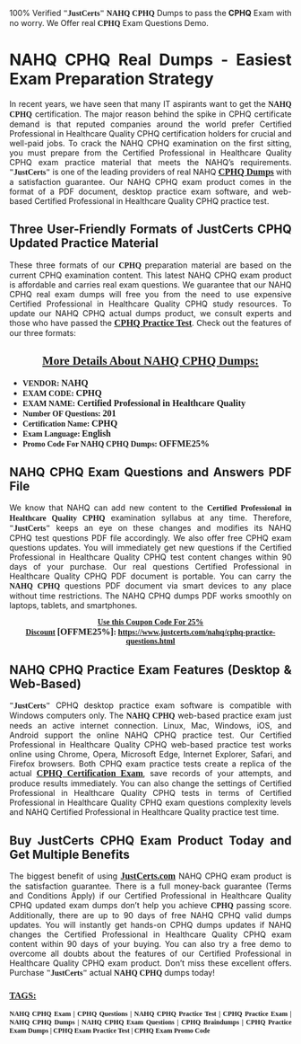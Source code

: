 <p style="text-align: justify;">100% Verified <span style="font-size:14px;"><span style="font-family:Georgia,serif;"><strong>"JustCerts"</strong></span></span> <span style="font-family:Georgia,serif;"><strong>NAHQ CPHQ</strong></span> Dumps to pass the <strong>CPHQ</strong> Exam with no worry. We Offer real <span style="font-family:Georgia,serif;"><strong>CPHQ</strong></span> Exam Questions Demo.</p>

<h1 style="text-align: justify;"><strong>NAHQ CPHQ Real Dumps - Easiest Exam Preparation Strategy</strong></h1>

<p style="text-align: justify;">In recent years, we have seen that many IT aspirants want to get the <span style="font-family:Georgia,serif;"><strong>NAHQ CPHQ</strong></span> certification. The major reason behind the spike in CPHQ certificate demand is that reputed companies around the world prefer Certified Professional in Healthcare Quality CPHQ certification holders for crucial and well-paid jobs. To crack the NAHQ CPHQ examination on the first sitting, you must prepare from the Certified Professional in Healthcare Quality CPHQ exam practice material that meets the NAHQ’s requirements. <span style="font-size:14px;"><span style="font-family:Georgia,serif;"><strong>"JustCerts"</strong></span></span> is one of the leading providers of real NAHQ <a href="https://www.justcerts.com/nahq/cphq-practice-questions.html"><span style="font-size:16px;"><u><span style="font-family:Georgia,serif;"><strong>CPHQ Dumps</strong></span></u></span></a> with a satisfaction guarantee. Our NAHQ CPHQ exam product comes in the format of a PDF document, desktop practice exam software, and web-based Certified Professional in Healthcare Quality CPHQ practice test.</p>

<h2 style="text-align: justify;"><strong>Three User-Friendly Formats of JustCerts CPHQ Updated Practice Material</strong></h2>

<p style="text-align: justify;">These three formats of our <span style="font-family:Georgia,serif;"><strong>CPHQ </strong></span> preparation material are based on the current CPHQ examination content. This latest NAHQ CPHQ exam product is affordable and carries real exam questions. We guarantee that our NAHQ CPHQ real exam dumps will free you from the need to use expensive Certified Professional in Healthcare Quality CPHQ study resources. To update our NAHQ CPHQ actual dumps product, we consult experts and those who have passed the <a href="https://www.justcerts.com/nahq/cphq-practice-questions.html"><u><span style="font-size:16px;"><span style="font-family:Georgia,serif;"><strong>CPHQ Practice Test</strong></span></span></u></a>. Check out the features of our three formats:</p>

<h2 style="text-align: center;"><u><strong><span style="font-family:Georgia,serif;">More Details About NAHQ CPHQ Dumps:</span></strong></u></h2>

<ul>
	<li style="text-align: justify;"><span style="font-size:14px;"><span style="font-family:Georgia,serif;"><strong>VENDOR: </strong></span></span><span style="font-size:16px;"><span style="font-family:Georgia,serif;"><strong>NAHQ</strong></span></span></li>
	<li style="text-align: justify;"><span style="font-size:14px;"><span style="font-family:Georgia,serif;"><strong>EXAM CODE: </strong></span></span><span style="font-size:16px;"><span style="font-family:Georgia,serif;"><strong>CPHQ</strong></span></span></li>
	<li style="text-align: justify;"><span style="font-size:14px;"><span style="font-family:Georgia,serif;"><strong>EXAM NAME: </strong></span></span><span style="font-size:16px;"><span style="font-family:Georgia,serif;"><strong>Certified Professional in Healthcare Quality</strong></span></span></li>
	<li style="text-align: justify;"><span style="font-size:14px;"><span style="font-family:Georgia,serif;"><strong>Number OF Questions: </strong></span></span><span style="font-size:16px;"><span style="font-family:Georgia,serif;"><strong>201</strong></span></span></li>
	<li style="text-align: justify;"><span style="font-size:14px;"><span style="font-family:Georgia,serif;"><strong>Certification Name: </strong></span></span><span style="font-size:16px;"><span style="font-family:Georgia,serif;"><strong>CPHQ</strong></span></span></li>
	<li style="text-align: justify;"><span style="font-size:14px;"><span style="font-family:Georgia,serif;"><strong>Exam Language: </strong></span></span><span style="font-size:16px;"><span style="font-family:Georgia,serif;"><strong>English</strong></span></span></li>
	<li style="text-align: justify;"><span style="font-size:14px;"><span style="font-family:Georgia,serif;"><strong>Promo Code For NAHQ CPHQ Dumps: </strong></span></span><span style="font-size:16px;"><span style="font-family:Georgia,serif;"><strong>OFFME25%</strong></span></span></li>
</ul>

<h2 style="text-align: justify;"><strong>NAHQ CPHQ Exam Questions and Answers PDF File</strong></h2>

<p style="text-align: justify;">We know that NAHQ can add new content to the <span style="font-family:Georgia,serif;"><strong>Certified Professional in Healthcare Quality CPHQ</strong></span> examination syllabus at any time. Therefore, <span style="font-size:14px;"><span style="font-family:Georgia,serif;"><strong>"JustCerts"</strong></span></span> keeps an eye on these changes and modifies its NAHQ CPHQ test questions PDF file accordingly. We also offer free CPHQ exam questions updates. You will immediately get new questions if the Certified Professional in Healthcare Quality CPHQ test content changes within 90 days of your purchase. Our real questions Certified Professional in Healthcare Quality CPHQ PDF document is portable. You can carry the <span style="font-family:Georgia,serif;"><strong>NAHQ CPHQ</strong></span> questions PDF document via smart devices to any place without time restrictions. The NAHQ CPHQ dumps PDF works smoothly on laptops, tablets, and smartphones.</p>

<p style="text-align: center;"><span style="font-size:14px;"><span style="font-family:Georgia,serif;"><strong><u>Use this Coupon Code For 25% Discount</u> </strong></span></span><span style="font-size:16px;"><span style="font-family:Georgia,serif;"><strong>[OFFME25%]</strong></span></span><span style="font-size:14px;"><span style="font-family:Georgia,serif;"><strong>: <u><a href="https://www.justcerts.com/nahq/cphq-practice-questions.html">https://www.justcerts.com/nahq/cphq-practice-questions.html</a></u></strong></span></span></p>

<h2 style="text-align: justify;"><strong>NAHQ CPHQ Practice Exam Features (Desktop & Web-Based)</strong></h2>

<p style="text-align: justify;"><span style="font-size:14px;"><span style="font-family:Georgia,serif;"><strong>"JustCerts"</strong></span></span> CPHQ desktop practice exam software is compatible with Windows computers only. The <span style="font-family:Georgia,serif;"><strong>NAHQ CPHQ</strong></span> web-based practice exam just needs an active internet connection. Linux, Mac, Windows, iOS, and Android support the online NAHQ CPHQ practice test. Our Certified Professional in Healthcare Quality CPHQ web-based practice test works online using Chrome, Opera, Microsoft Edge, Internet Explorer, Safari, and Firefox browsers. Both CPHQ exam practice tests create a replica of the actual <u><a href="https://www.justcerts.com/nahq/cphq-certification-exams.html"><span style="font-size:16px;"><span style="font-family:Georgia,serif;"><strong>CPHQ Certification Exam</strong></span></span></a></u>, save records of your attempts, and produce results immediately. You can also change the settings of Certified Professional in Healthcare Quality CPHQ tests in terms of Certified Professional in Healthcare Quality CPHQ exam questions complexity levels and NAHQ Certified Professional in Healthcare Quality practice test time.</p>

<h2 style="text-align: justify;"><strong>Buy JustCerts CPHQ Exam Product Today and Get Multiple Benefits</strong></h2>

<p style="text-align: justify;">The biggest benefit of using <a href="https://www.justcerts.com/"><u><span style="font-size:16px;"><span style="font-family:Georgia,serif;"><strong>JustCerts.com</strong></span></span></u></a> NAHQ CPHQ exam product is the satisfaction guarantee. There is a full money-back guarantee (Terms and Conditions Apply) if our Certified Professional in Healthcare Quality CPHQ updated exam dumps don’t help you achieve <span style="font-family:Georgia,serif;"><strong>CPHQ </strong></span> passing score. Additionally, there are up to 90 days of free NAHQ CPHQ valid dumps updates. You will instantly get hands-on CPHQ dumps updates if NAHQ changes the Certified Professional in Healthcare Quality CPHQ exam content within 90 days of your buying. You can also try a free demo to overcome all doubts about the features of our Certified Professional in Healthcare Quality CPHQ exam product. Don’t miss these excellent offers. Purchase <span style="font-size:14px;"><span style="font-family:Georgia,serif;"><strong>"JustCerts"</strong></span></span> actual <span style="font-family:Georgia,serif;"><strong>NAHQ CPHQ</strong></span> dumps today!</p>

<h3 style="text-align: justify;"><u><span style="font-size:16px;"><span style="font-family:Georgia,serif;"><strong>TAGS:</strong></span></span></u></h3>

<p style="text-align: justify;"><span style="font-size:12px;"><span style="font-family:Georgia,serif;"><strong>NAHQ CPHQ Exam | CPHQ Questions | NAHQ CPHQ Practice Test | CPHQ Practice Exam | NAHQ CPHQ Dumps | NAHQ CPHQ Exam Questions | CPHQ Braindumps | CPHQ Practice Exam Dumps | CPHQ Exam Practice Test | CPHQ Exam Promo Code </strong></span></span></p>
